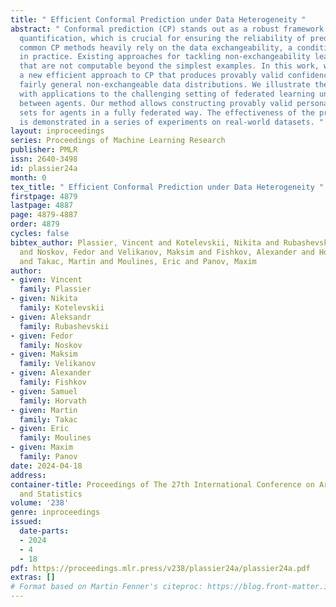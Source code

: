 ```yaml
---
title: " Efficient Conformal Prediction under Data Heterogeneity "
abstract: " Conformal prediction (CP) stands out as a robust framework for uncertainty
  quantification, which is crucial for ensuring the reliability of predictions. However,
  common CP methods heavily rely on the data exchangeability, a condition often violated
  in practice. Existing approaches for tackling non-exchangeability lead to methods
  that are not computable beyond the simplest examples. In this work, we introduce
  a new efficient approach to CP that produces provably valid confidence sets for
  fairly general non-exchangeable data distributions. We illustrate the general theory
  with applications to the challenging setting of federated learning under data heterogeneity
  between agents. Our method allows constructing provably valid personalized prediction
  sets for agents in a fully federated way. The effectiveness of the proposed method
  is demonstrated in a series of experiments on real-world datasets. "
layout: inproceedings
series: Proceedings of Machine Learning Research
publisher: PMLR
issn: 2640-3498
id: plassier24a
month: 0
tex_title: " Efficient Conformal Prediction under Data Heterogeneity "
firstpage: 4879
lastpage: 4887
page: 4879-4887
order: 4879
cycles: false
bibtex_author: Plassier, Vincent and Kotelevskii, Nikita and Rubashevskii, Aleksandr
  and Noskov, Fedor and Velikanov, Maksim and Fishkov, Alexander and Horvath, Samuel
  and Takac, Martin and Moulines, Eric and Panov, Maxim
author:
- given: Vincent
  family: Plassier
- given: Nikita
  family: Kotelevskii
- given: Aleksandr
  family: Rubashevskii
- given: Fedor
  family: Noskov
- given: Maksim
  family: Velikanov
- given: Alexander
  family: Fishkov
- given: Samuel
  family: Horvath
- given: Martin
  family: Takac
- given: Eric
  family: Moulines
- given: Maxim
  family: Panov
date: 2024-04-18
address:
container-title: Proceedings of The 27th International Conference on Artificial Intelligence
  and Statistics
volume: '238'
genre: inproceedings
issued:
  date-parts:
  - 2024
  - 4
  - 18
pdf: https://proceedings.mlr.press/v238/plassier24a/plassier24a.pdf
extras: []
# Format based on Martin Fenner's citeproc: https://blog.front-matter.io/posts/citeproc-yaml-for-bibliographies/
---
```

